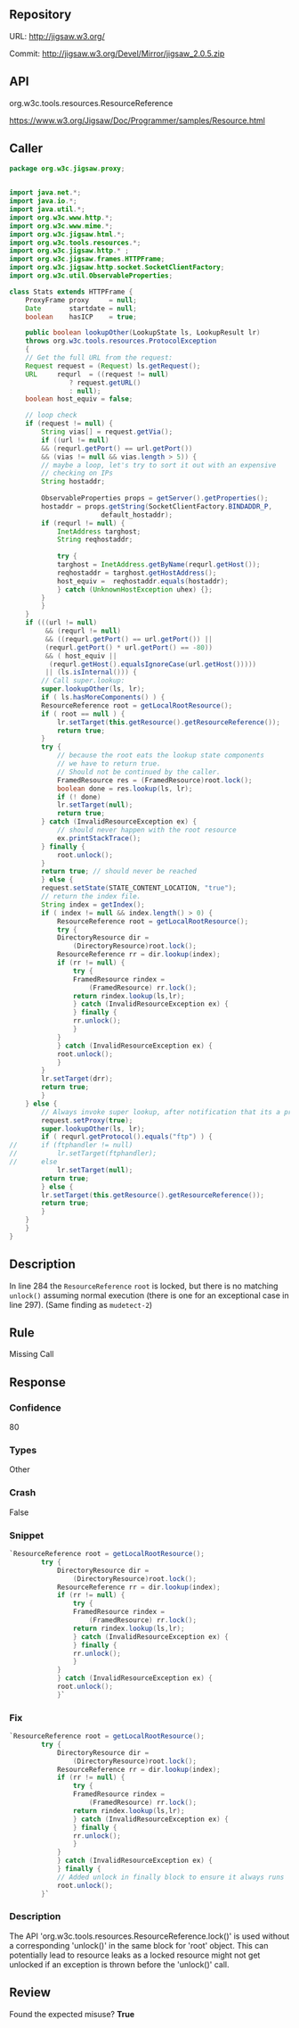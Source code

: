 ## Repository

URL: http://jigsaw.w3.org/

Commit: http://jigsaw.w3.org/Devel/Mirror/jigsaw_2.0.5.zip

## API

org.w3c.tools.resources.ResourceReference

https://www.w3.org/Jigsaw/Doc/Programmer/samples/Resource.html

## Caller

```java
package org.w3c.jigsaw.proxy;


import java.net.*;
import java.io.*;
import java.util.*;
import org.w3c.www.http.*;
import org.w3c.www.mime.*;
import org.w3c.jigsaw.html.*;
import org.w3c.tools.resources.*;
import org.w3c.jigsaw.http.* ;
import org.w3c.jigsaw.frames.HTTPFrame;
import org.w3c.jigsaw.http.socket.SocketClientFactory;
import org.w3c.util.ObservableProperties;

class Stats extends HTTPFrame {
    ProxyFrame proxy     = null;
    Date       startdate = null;
    boolean    hasICP    = true;

    public boolean lookupOther(LookupState ls, LookupResult lr) 
	throws org.w3c.tools.resources.ProtocolException
    {
	// Get the full URL from the request:
	Request request = (Request) ls.getRequest();
	URL     requrl  = ((request != null)
			   ? request.getURL()
			   : null);
	boolean host_equiv = false;

	// loop check
	if (request != null) {
	    String vias[] = request.getVia();
	    if ((url != null)
		&& (requrl.getPort() == url.getPort())
		&& (vias != null && vias.length > 5)) {	
		// maybe a loop, let's try to sort it out with an expensive
		// checking on IPs
		String hostaddr;
		
		ObservableProperties props = getServer().getProperties();
		hostaddr = props.getString(SocketClientFactory.BINDADDR_P,
					   default_hostaddr);
		if (requrl != null) {
		    InetAddress targhost;
		    String reqhostaddr;
		    
		    try {
			targhost = InetAddress.getByName(requrl.getHost());
			reqhostaddr = targhost.getHostAddress();
			host_equiv =  reqhostaddr.equals(hostaddr);
		    } catch (UnknownHostException uhex) {};
		}
	    }
	}
	if (((url != null)
	     && (requrl != null)
	     && ((requrl.getPort() == url.getPort()) || 
		 (requrl.getPort() * url.getPort() == -80))
	     && ( host_equiv || 
		  (requrl.getHost().equalsIgnoreCase(url.getHost()))))
	     || (ls.isInternal())) {
	    // Call super.lookup:
	    super.lookupOther(ls, lr);
	    if ( ls.hasMoreComponents() ) {
		ResourceReference root = getLocalRootResource();
		if ( root == null ) {
		    lr.setTarget(this.getResource().getResourceReference());
		    return true;
		}
		try {
		    // because the root eats the lookup state components
		    // we have to return true.
		    // Should not be continued by the caller.
		    FramedResource res = (FramedResource)root.lock();
		    boolean done = res.lookup(ls, lr);
		    if (! done)
			lr.setTarget(null);
		    return true;
		} catch (InvalidResourceException ex) {
		    // should never happen with the root resource
		    ex.printStackTrace();
		} finally {
		    root.unlock();
		}
		return true; // should never be reached 
	    } else {
		request.setState(STATE_CONTENT_LOCATION, "true");
		// return the index file.
		String index = getIndex();
		if ( index != null && index.length() > 0) {
		    ResourceReference root = getLocalRootResource();
		    try {
			DirectoryResource dir = 
			    (DirectoryResource)root.lock();
			ResourceReference rr = dir.lookup(index);
			if (rr != null) {
			    try {
				FramedResource rindex = 
				    (FramedResource) rr.lock();
				return rindex.lookup(ls,lr);
			    } catch (InvalidResourceException ex) {
			    } finally {
				rr.unlock();
			    }
			}
		    } catch (InvalidResourceException ex) {
			root.unlock();
		    }
		}
		lr.setTarget(drr);
		return true;
	    }
	} else {
	    // Always invoke super lookup, after notification that its a proxy
	    request.setProxy(true);
	    super.lookupOther(ls, lr);
	    if ( requrl.getProtocol().equals("ftp") ) {
//		if (ftphandler != null)
//		    lr.setTarget(ftphandler);
//		else 
		    lr.setTarget(null);
		return true;
	    } else {
		lr.setTarget(this.getResource().getResourceReference());
		return true;
	    }
	}
    }
}

```

## Description

In line 284 the `ResourceReference` `root` is locked, but there is no
matching `unlock()` assuming normal execution (there is one for an
exceptional case in line 297).
(Same finding as `mudetect-2`)


## Rule

Missing Call

## Response

### Confidence

80

### Types

Other

### Crash

False

### Snippet

```java
`ResourceReference root = getLocalRootResource();
		try {
			DirectoryResource dir = 
			    (DirectoryResource)root.lock();
			ResourceReference rr = dir.lookup(index);
			if (rr != null) {
			    try {
				FramedResource rindex = 
				    (FramedResource) rr.lock();
				return rindex.lookup(ls,lr);
			    } catch (InvalidResourceException ex) {
			    } finally {
				rr.unlock();
			    }
			}
		    } catch (InvalidResourceException ex) {
			root.unlock();
		    }`
```

### Fix

```java
`ResourceReference root = getLocalRootResource();
		try {
			DirectoryResource dir = 
			    (DirectoryResource)root.lock();
			ResourceReference rr = dir.lookup(index);
			if (rr != null) {
			    try {
				FramedResource rindex = 
				    (FramedResource) rr.lock();
				return rindex.lookup(ls,lr);
			    } catch (InvalidResourceException ex) {
			    } finally {
				rr.unlock();
			    }
			}
		    } catch (InvalidResourceException ex) {
			} finally {
			// Added unlock in finally block to ensure it always runs
			root.unlock();
		}`
```

### Description

The API 'org.w3c.tools.resources.ResourceReference.lock()' is used without a corresponding 'unlock()' in the same block for 'root' object. This can potentially lead to resource leaks as a locked resource might not get unlocked if an exception is thrown before the 'unlock()' call.

## Review

Found the expected misuse? **True**

